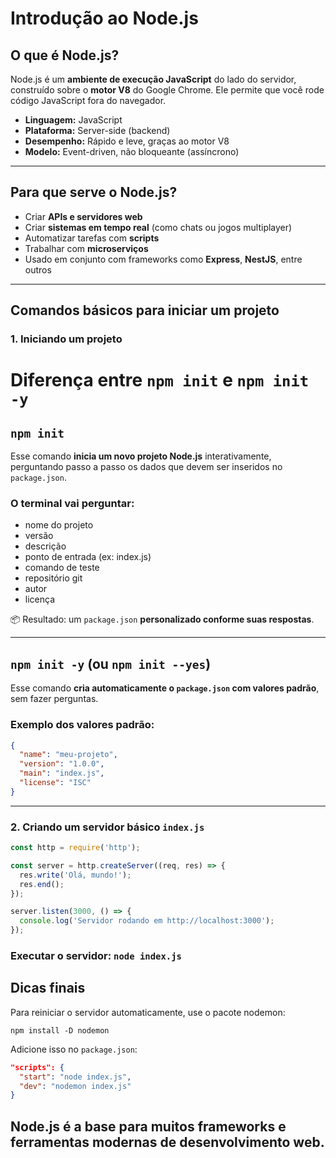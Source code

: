 # Introdução ao Node.js

## O que é Node.js?

Node.js é um **ambiente de execução JavaScript** do lado do servidor, construído sobre o **motor V8** do Google Chrome. Ele permite que você rode código JavaScript fora do navegador.

- **Linguagem:** JavaScript
- **Plataforma:** Server-side (backend)
- **Desempenho:** Rápido e leve, graças ao motor V8
- **Modelo:** Event-driven, não bloqueante (assíncrono)

---

## Para que serve o Node.js?

- Criar **APIs e servidores web**
- Criar **sistemas em tempo real** (como chats ou jogos multiplayer)
- Automatizar tarefas com **scripts**
- Trabalhar com **microserviços**
- Usado em conjunto com frameworks como **Express**, **NestJS**, entre outros

---

## Comandos básicos para iniciar um projeto

### 1. Iniciando um projeto

# Diferença entre `npm init` e `npm init -y`

## `npm init`

Esse comando **inicia um novo projeto Node.js** interativamente, perguntando passo a passo os dados que devem ser inseridos no `package.json`.

### O terminal vai perguntar:
- nome do projeto
- versão
- descrição
- ponto de entrada (ex: index.js)
- comando de teste
- repositório git
- autor
- licença

📦 Resultado: um `package.json` **personalizado conforme suas respostas**.

---

## `npm init -y` (ou `npm init --yes`)

Esse comando **cria automaticamente o `package.json` com valores padrão**, sem fazer perguntas.

### Exemplo dos valores padrão:
```json
{
  "name": "meu-projeto",
  "version": "1.0.0",
  "main": "index.js",
  "license": "ISC"
}
```
---

### 2. Criando um servidor básico `index.js`

```javascript
const http = require('http');

const server = http.createServer((req, res) => {
  res.write('Olá, mundo!');
  res.end();
});

server.listen(3000, () => {
  console.log('Servidor rodando em http://localhost:3000');
});
```

### Executar o servidor: `node index.js`

## Dicas finais

Para reiniciar o servidor automaticamente, use o pacote nodemon:

`npm install -D nodemon`

Adicione isso no `package.json`:

```json
"scripts": {
  "start": "node index.js",
  "dev": "nodemon index.js"
}
```

## Node.js é a base para muitos frameworks e ferramentas modernas de desenvolvimento web.

